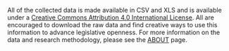 All of the collected data is made available in CSV and XLS and is available under a [Creative Commons Attribution 4.0 International License](https://creativecommons.org/licenses/by/4.0/). All are encouraged to download the raw data and find creative ways to use this information to advance legislative openness. For more information on the data and research methodology, please see the [ABOUT](/about "About") page.
